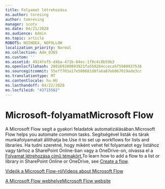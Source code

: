 ```yaml
---
title: Folyamat létrehozása
ms.author: toresing
author: tomresing
manager: scotv
ms.date: 04/21/2020
ms.audience: Admin
ms.topic: article
ROBOTS: NOINDEX, NOFOLLOW
localization_priority: Normal
ms.collection: Adm_O365
ms.custom: ''
ms.assetid: 4924fef5-d4ba-471b-84ec-1f9c4c0b59b3
ms.openlocfilehash: 280169200893921fa550264cceca5f5980937536
ms.sourcegitcommit: 55eff703a17e500681d8fa6a87eb067019ade3cc
ms.translationtype: MT
ms.contentlocale: hu-HU
ms.lasthandoff: 04/22/2020
ms.locfileid: "43715562"
---
```

# <a name="microsoft-flow"></a><span data-ttu-id="524af-102">Microsoft-folyamat</span><span class="sxs-lookup"><span data-stu-id="524af-102">Microsoft Flow</span></span>

<span data-ttu-id="524af-103">A Microsoft Flow segít a gyakori feladatok automatizálásában.</span><span class="sxs-lookup"><span data-stu-id="524af-103">Microsoft Flow helps you automate common tasks.</span></span> <span data-ttu-id="524af-104">Segítségével listák és tárak munkafolyamatait állíthatja be.</span><span class="sxs-lookup"><span data-stu-id="524af-104">Use it to set up workflows for lists and libraries.</span></span> <span data-ttu-id="524af-105">Ha tudni szeretné, hogy miként vehet fel folyamatot egy listához vagy tárhoz a SharePoint Online-ban vagy a OneDrive-on, olvassa el a [Folyamat létrehozása című témakört.](https://go.microsoft.com/fwlink/?linkid=869408)</span><span class="sxs-lookup"><span data-stu-id="524af-105">To learn how to add a flow to a list or library in SharePoint Online or OneDrive, see [Create a flow](https://go.microsoft.com/fwlink/?linkid=869408).</span></span>
  
[<span data-ttu-id="524af-106">Videók a Microsoft Flow-ról</span><span class="sxs-lookup"><span data-stu-id="524af-106">Videos about Microsoft Flow</span></span>](https://go.microsoft.com/fwlink/?linkid=864641)
  
[<span data-ttu-id="524af-107">A Microsoft Flow webhelye</span><span class="sxs-lookup"><span data-stu-id="524af-107">Microsoft Flow website</span></span>](https://go.microsoft.com/fwlink/?linkid=864642)
  

